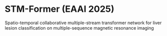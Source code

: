 # STM-Former (EAAI 2025)
Spatio-temporal collaborative multiple-stream transformer network for liver lesion classification on multiple-sequence magnetic resonance imaging
